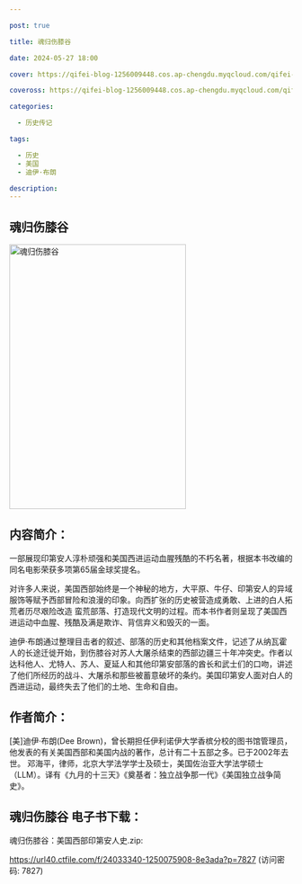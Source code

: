 ```yaml
---

post: true

title: 魂归伤膝谷

date: 2024-05-27 18:00

cover: https://qifei-blog-1256009448.cos.ap-chengdu.myqcloud.com/qifei-blog/660a8c249f345e8d0358884b.jpg

coveross: https://qifei-blog-1256009448.cos.ap-chengdu.myqcloud.com/qifei-blog/660a8c249f345e8d0358884b.jpg

categories:

  - 历史传记

tags:

  - 历史
  - 美国
  - 迪伊·布朗

description:
---
```


## 魂归伤膝谷
<img alt="魂归伤膝谷 " class="aligncenter loaded" data-was-processed="true" decoding="async" fetchpriority="high" height="471" src="https://qifei-blog-1256009448.cos.ap-chengdu.myqcloud.com/qifei-blog/660a8c249f345e8d0358884b.jpg " style="cursor: zoom-in;" width="314"/>

## 内容简介：

一部展现印第安人淳朴顽强和美国西进运动血腥残酷的不朽名著，根据本书改编的同名电影荣获多项第65届金球奖提名。

对许多人来说，美国西部始终是一个神秘的地方，大平原、牛仔、印第安人的异域服饰等赋予西部冒险和浪漫的印象。向西扩张的历史被营造成勇敢、上进的白人拓荒者历尽艰险改造 蛮荒部落、打造现代文明的过程。而本书作者则呈现了美国西进运动中血腥、残酷及满是欺诈、背信弃义和毁灭的一面。

迪伊·布朗通过整理目击者的叙述、部落的历史和其他档案文件，记述了从纳瓦霍人的长途迁徙开始，到伤膝谷对苏人大屠杀结束的西部边疆三十年冲突史。作者以达科他人、尤特人、苏人、夏延人和其他印第安部落的酋长和武士们的口吻，讲述了他们所经历的战斗、大屠杀和那些被蓄意破坏的条约。美国印第安人面对白人的西进运动，最终失去了他们的土地、生命和自由。

## 作者简介：

[美]迪伊·布朗(Dee Brown)，曾长期担任伊利诺伊大学香槟分校的图书馆管理员，他发表的有关美国西部和美国内战的著作，总计有二十五部之多。已于2002年去世。 邓海平，律师，北京大学法学学士及硕士，美国佐治亚大学法学硕士（LLM）。译有《九月的十三天》《奠基者：独立战争那一代》《美国独立战争简史》。

## 魂归伤膝谷 电子书下载：



魂归伤膝谷：美国西部印第安人史.zip: 

https://url40.ctfile.com/f/24033340-1250075908-8e3ada?p=7827 (访问密码: 7827)
